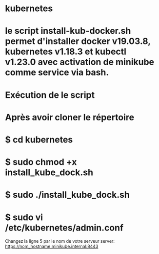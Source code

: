 # kubernetes
# le script install-kub-docker.sh permet d'installer docker v19.03.8, kubernetes v1.18.3 et kubectl v1.23.0 avec activation de minikube comme service via bash.
# Exécution de le script
# Après avoir cloner le répertoire
# $ cd kubernetes
# $ sudo chmod +x install_kube_dock.sh
# $ sudo ./install_kube_dock.sh
# $ sudo vi /etc/kubernetes/admin.conf
Changez la ligne 5 par le nom de votre serveur
server: https://nom_hostname.minikube.internal:8443
